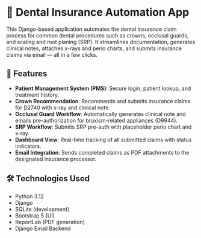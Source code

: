 # 🦷 Dental Insurance Automation App

This Django-based application automates the dental insurance claim process for common dental procedures such as crowns, occlusal guards, and scaling and root planing (SRP). 
It streamlines documentation, generates clinical notes, attaches x-rays and perio charts, and submits insurance claims via email — all in a few clicks.

## 🚀 Features

- **Patient Management System (PMS)**: Secure login, patient lookup, and treatment history.
- **Crown Recommendation**: Recommends and submits insurance claims for D2740 with x-ray and clinical note.
- **Occlusal Guard Workflow**: Automatically generates clinical note and emails pre-authorization for bruxism-related appliances (D9944).
- **SRP Workflow**: Submits SRP pre-auth with placeholder perio chart and x-ray.
- **Dashboard View**: Real-time tracking of all submitted claims with status indicators.
- **Email Integration**: Sends completed claims as PDF attachments to the designated insurance processor.

## 🛠️ Technologies Used

- Python 3.12
- Django
- SQLite (development)
- Bootstrap 5 (UI)
- ReportLab (PDF generation)
- Django Email Backend
